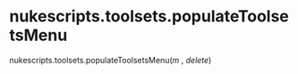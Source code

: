 # nukescripts.toolsets.populateToolsetsMenu
nukescripts.toolsets.populateToolsetsMenu(_m_ , _delete_)